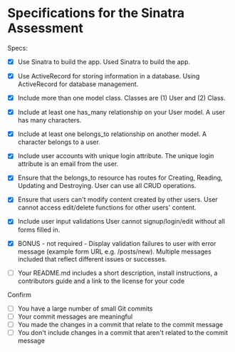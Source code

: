# Specifications for the Sinatra Assessment

Specs:
- [x] Use Sinatra to build the app.
    Used Sinatra to build the app.

- [x] Use ActiveRecord for storing information in a database.
    Using ActiveRecord for database management.

- [x] Include more than one model class.
    Classes are (1) User and (2) Class.

- [x] Include at least one has_many relationship on your User model.
    A user has many characters.

- [x] Include at least one belongs_to relationship on another model.
    A character belongs to a user.

- [x] Include user accounts with unique login attribute.
    The unique login attribute is an email from the user.

- [x] Ensure that the belongs_to resource has routes for Creating, Reading, Updating and Destroying.
    User can use all CRUD operations.

- [x] Ensure that users can't modify content created by other users.
    User cannot access edit/delete functions for other users' content.

- [x] Include user input validations
    User cannot signup/login/edit without all forms filled in.

- [x] BONUS - not required - Display validation failures to user with error message (example form URL e.g. /posts/new).
    Multiple messages included that reflect different issues or successes.
    
- [ ] Your README.md includes a short description, install instructions, a contributors guide and a link to the license for your code

Confirm
- [ ] You have a large number of small Git commits
- [ ] Your commit messages are meaningful
- [ ] You made the changes in a commit that relate to the commit message
- [ ] You don't include changes in a commit that aren't related to the commit message
